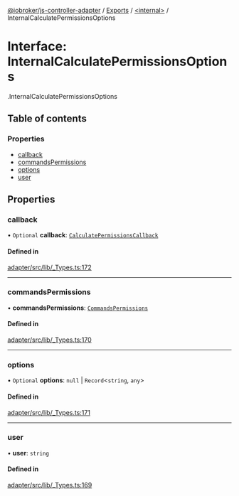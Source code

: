 [@iobroker/js-controller-adapter](../README.md) / [Exports](../modules.md) / [<internal\>](../modules/internal_.md) / InternalCalculatePermissionsOptions

# Interface: InternalCalculatePermissionsOptions

[<internal>](../modules/internal_.md).InternalCalculatePermissionsOptions

## Table of contents

### Properties

- [callback](internal_.InternalCalculatePermissionsOptions.md#callback)
- [commandsPermissions](internal_.InternalCalculatePermissionsOptions.md#commandspermissions)
- [options](internal_.InternalCalculatePermissionsOptions.md#options)
- [user](internal_.InternalCalculatePermissionsOptions.md#user)

## Properties

### callback

• `Optional` **callback**: [`CalculatePermissionsCallback`](../modules/internal_.md#calculatepermissionscallback)

#### Defined in

[adapter/src/lib/_Types.ts:172](https://github.com/ioBroker/ioBroker.js-controller/blob/87eb3b2c/packages/adapter/src/lib/_Types.ts#L172)

___

### commandsPermissions

• **commandsPermissions**: [`CommandsPermissions`](../modules/internal_.md#commandspermissions)

#### Defined in

[adapter/src/lib/_Types.ts:170](https://github.com/ioBroker/ioBroker.js-controller/blob/87eb3b2c/packages/adapter/src/lib/_Types.ts#L170)

___

### options

• `Optional` **options**: ``null`` \| `Record`<`string`, `any`\>

#### Defined in

[adapter/src/lib/_Types.ts:171](https://github.com/ioBroker/ioBroker.js-controller/blob/87eb3b2c/packages/adapter/src/lib/_Types.ts#L171)

___

### user

• **user**: `string`

#### Defined in

[adapter/src/lib/_Types.ts:169](https://github.com/ioBroker/ioBroker.js-controller/blob/87eb3b2c/packages/adapter/src/lib/_Types.ts#L169)
